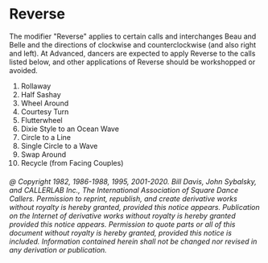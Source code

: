 
# Reverse

The modifier "Reverse" applies to certain calls and interchanges Beau and Belle and the
directions of clockwise and counterclockwise (and also right and left). At Advanced, dancers are
expected to apply Reverse to the calls listed below, and other applications of Reverse should be
workshopped or avoided.
 
1. Rollaway 
1. Half Sashay 
1. Wheel Around 
1. Courtesy Turn 
1. Flutterwheel 
1. Dixie Style to an Ocean Wave 
1. Circle to a Line 
1. Single Circle to a Wave 
1. Swap Around 
1. Recycle (from Facing Couples) 

###### @ Copyright 1982, 1986-1988, 1995, 2001-2020. Bill Davis, John Sybalsky, and CALLERLAB Inc., The International Association of Square Dance Callers. Permission to reprint, republish, and create derivative works without royalty is hereby granted, provided this notice appears. Publication on the Internet of derivative works without royalty is hereby granted provided this notice appears. Permission to quote parts or all of this document without royalty is hereby granted, provided this notice is included. Information contained herein shall not be changed nor revised in any derivation or publication.